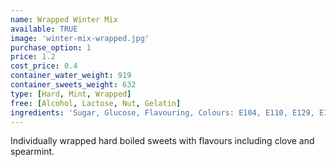 ```yaml
---
name: Wrapped Winter Mix
available: TRUE
image: 'winter-mix-wrapped.jpg'
purchase_option: 1
price: 1.2
cost_price: 0.4
container_water_weight: 919
container_sweets_weight: 632
type: [Hard, Mint, Wrapped]
free: [Alcohol, Lactose, Nut, Gelatin]
ingredients: 'Sugar, Glucose, Flavouring, Colours: E104, E110, E129, E133, E150C, E153'
---
```

Individually wrapped hard boiled sweets with flavours including clove and spearmint.